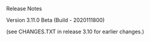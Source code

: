 Release Notes

Version 3.11.0 Beta (Build - 2020111800)

(see CHANGES.TXT in release 3.10 for earlier changes.)